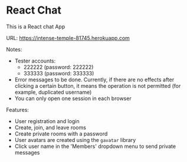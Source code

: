 # React Chat

This is a React chat App

URL: https://intense-temple-81745.herokuapp.com

Notes:
* Tester accounts:
    * 222222 (password: 222222)
    * 333333 (password: 333333)
* Error messages to be done. Currently, if 
there are no effects after clicking a certain button,
it means the operation is not permitted
(for example, duplicated username)
* You can only open one session in each browser

Features:
* User registration and login
* Create, join, and leave rooms
* Create private rooms with a password
* User avatars are created using the `gavatar` library
* Click user name in the 'Members' dropdown menu to send private messages



